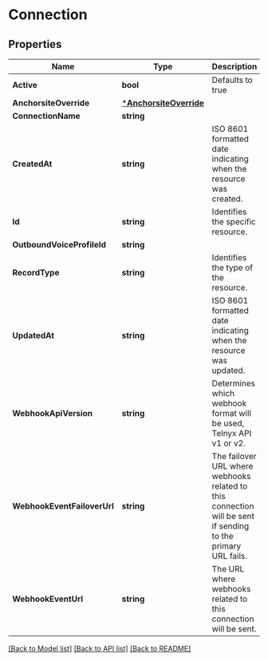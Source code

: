 # Connection

## Properties
Name | Type | Description | Notes
------------ | ------------- | ------------- | -------------
**Active** | **bool** | Defaults to true | [optional] [default to null]
**AnchorsiteOverride** | [***AnchorsiteOverride**](AnchorsiteOverride.md) |  | [optional] [default to null]
**ConnectionName** | **string** |  | [optional] [default to null]
**CreatedAt** | **string** | ISO 8601 formatted date indicating when the resource was created. | [optional] [default to null]
**Id** | **string** | Identifies the specific resource. | [optional] [default to null]
**OutboundVoiceProfileId** | **string** |  | [optional] [default to null]
**RecordType** | **string** | Identifies the type of the resource. | [optional] [default to null]
**UpdatedAt** | **string** | ISO 8601 formatted date indicating when the resource was updated. | [optional] [default to null]
**WebhookApiVersion** | **string** | Determines which webhook format will be used, Telnyx API v1 or v2. | [optional] [default to WEBHOOK_API_VERSION.1_]
**WebhookEventFailoverUrl** | **string** | The failover URL where webhooks related to this connection will be sent if sending to the primary URL fails. | [optional] 
**WebhookEventUrl** | **string** | The URL where webhooks related to this connection will be sent. | [optional] [default to null]

[[Back to Model list]](../README.md#documentation-for-models) [[Back to API list]](../README.md#documentation-for-api-endpoints) [[Back to README]](../README.md)

